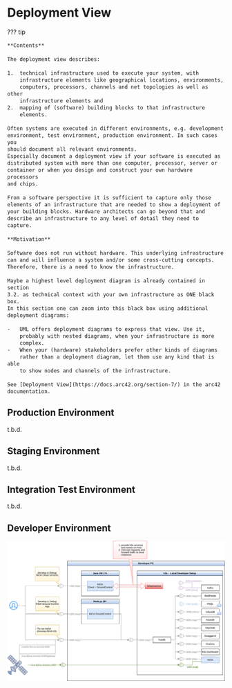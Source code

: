 # Deployment View

??? tip

    **Contents**

    The deployment view describes:

    1.  technical infrastructure used to execute your system, with
        infrastructure elements like geographical locations, environments,
        computers, processors, channels and net topologies as well as other
        infrastructure elements and
    2.  mapping of (software) building blocks to that infrastructure
        elements.

    Often systems are executed in different environments, e.g. development
    environment, test environment, production environment. In such cases you
    should document all relevant environments.
    Especially document a deployment view if your software is executed as
    distributed system with more than one computer, processor, server or
    container or when you design and construct your own hardware processors
    and chips.

    From a software perspective it is sufficient to capture only those
    elements of an infrastructure that are needed to show a deployment of
    your building blocks. Hardware architects can go beyond that and
    describe an infrastructure to any level of detail they need to capture.

    **Motivation**

    Software does not run without hardware. This underlying infrastructure
    can and will influence a system and/or some cross-cutting concepts.
    Therefore, there is a need to know the infrastructure.

    Maybe a highest level deployment diagram is already contained in section
    3.2. as technical context with your own infrastructure as ONE black box.
    In this section one can zoom into this black box using additional
    deployment diagrams:

    -   UML offers deployment diagrams to express that view. Use it,
        probably with nested diagrams, when your infrastructure is more
        complex.
    -   When your (hardware) stakeholders prefer other kinds of diagrams
        rather than a deployment diagram, let them use any kind that is able
        to show nodes and channels of the infrastructure.

    See [Deployment View](https://docs.arc42.org/section-7/) in the arc42
    documentation.

## Production Environment

t.b.d.

## Staging Environment

t.b.d.

## Integration Test Environment

t.b.d.

## Developer Environment

![](deployment-view-development.drawio.svg)
